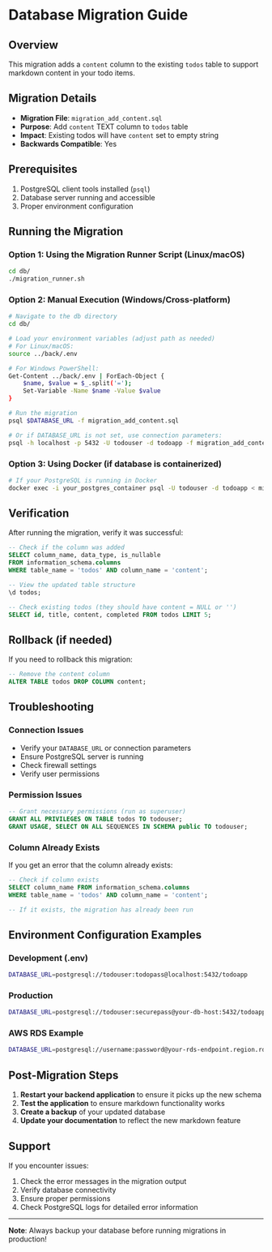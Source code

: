 # Database Migration Guide

## Overview
This migration adds a `content` column to the existing `todos` table to support markdown content in your todo items.

## Migration Details
- **Migration File**: `migration_add_content.sql`
- **Purpose**: Add `content` TEXT column to `todos` table
- **Impact**: Existing todos will have `content` set to empty string
- **Backwards Compatible**: Yes

## Prerequisites
1. PostgreSQL client tools installed (`psql`)
2. Database server running and accessible
3. Proper environment configuration

## Running the Migration

### Option 1: Using the Migration Runner Script (Linux/macOS)
```bash
cd db/
./migration_runner.sh
```

### Option 2: Manual Execution (Windows/Cross-platform)
```bash
# Navigate to the db directory
cd db/

# Load your environment variables (adjust path as needed)
# For Linux/macOS:
source ../back/.env

# For Windows PowerShell:
Get-Content ../back/.env | ForEach-Object { 
    $name, $value = $_.split('='); 
    Set-Variable -Name $name -Value $value 
}

# Run the migration
psql $DATABASE_URL -f migration_add_content.sql

# Or if DATABASE_URL is not set, use connection parameters:
psql -h localhost -p 5432 -U todouser -d todoapp -f migration_add_content.sql
```

### Option 3: Using Docker (if database is containerized)
```bash
# If your PostgreSQL is running in Docker
docker exec -i your_postgres_container psql -U todouser -d todoapp < migration_add_content.sql
```

## Verification
After running the migration, verify it was successful:

```sql
-- Check if the column was added
SELECT column_name, data_type, is_nullable 
FROM information_schema.columns 
WHERE table_name = 'todos' AND column_name = 'content';

-- View the updated table structure
\d todos;

-- Check existing todos (they should have content = NULL or '')
SELECT id, title, content, completed FROM todos LIMIT 5;
```

## Rollback (if needed)
If you need to rollback this migration:

```sql
-- Remove the content column
ALTER TABLE todos DROP COLUMN content;
```

## Troubleshooting

### Connection Issues
- Verify your `DATABASE_URL` or connection parameters
- Ensure PostgreSQL server is running
- Check firewall settings
- Verify user permissions

### Permission Issues
```sql
-- Grant necessary permissions (run as superuser)
GRANT ALL PRIVILEGES ON TABLE todos TO todouser;
GRANT USAGE, SELECT ON ALL SEQUENCES IN SCHEMA public TO todouser;
```

### Column Already Exists
If you get an error that the column already exists:
```sql
-- Check if column exists
SELECT column_name FROM information_schema.columns 
WHERE table_name = 'todos' AND column_name = 'content';

-- If it exists, the migration has already been run
```

## Environment Configuration Examples

### Development (.env)
```bash
DATABASE_URL=postgresql://todouser:todopass@localhost:5432/todoapp
```

### Production
```bash
DATABASE_URL=postgresql://todouser:securepass@your-db-host:5432/todoapp
```

### AWS RDS Example
```bash
DATABASE_URL=postgresql://username:password@your-rds-endpoint.region.rds.amazonaws.com:5432/todoapp
```

## Post-Migration Steps
1. **Restart your backend application** to ensure it picks up the new schema
2. **Test the application** to ensure markdown functionality works
3. **Create a backup** of your updated database
4. **Update your documentation** to reflect the new markdown feature

## Support
If you encounter issues:
1. Check the error messages in the migration output
2. Verify database connectivity
3. Ensure proper permissions
4. Check PostgreSQL logs for detailed error information

---

**Note**: Always backup your database before running migrations in production! 